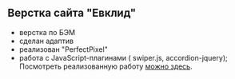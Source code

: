 ## Верстка сайта "Евклид"

- верстка по БЭМ
- сделан адаптив
- реализован "PerfectPixel"
- работа с JavaScript-плагинами ( swiper.js, accordion-jquery);
Посмотреть реализованную работу [можно здесь](https:vishnevetckiy-dev.github.io/evklid/).
